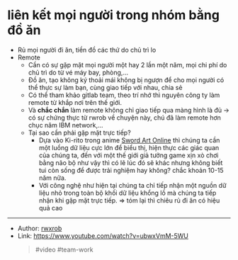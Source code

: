 # liên kết mọi người trong nhóm bằng đồ ăn

- Rủ mọi người đi ăn, tiền đồ các thứ do chủ trì lo
- Remote
  - Cần có sự gặp mặt mọi người một hay 2 lần một năm, mọi chi phí do chủ trì do từ vé máy bay, phòng,...
  - Đồ ăn, tạo không ký thoải mái không bị ngượn để cho mọi người có thể thực sự làm bạn, cùng giao tiếp với nhau, chia sẻ
  - Có thể tham khảo gitlab team, theo trí nhớ thì nguyên công ty làm remote từ khắp nơi trên thế giới.
  - Và **chắc chắn** làm remote không chỉ giao tiếp qua màng hình là đủ → có sự chứng thực từ rwrob về chuyện này, chú đã làm remote hơn chục năm IBM network,...
  - Tại sao cần phải gặp mặt trực tiếp?
    - Dựa vào Ki-rito trong anime [Sword Art Online](Sword%20Art%20Online.md) thì chúng ta cần một luồng dữ liệu cực lớn để biểu thị, hiện thực các giác quan của chúng ta, đến với một thế giới giả tưởng game xịn xò chơi bằng não bộ như vậy thì có lẽ lúc đó sẽ khác nhưng không biết tui còn sống để được trải nghiệm hay không? chắc khoản 10-15 năm nữa.
    - Với công nghệ như hiện tại chúng ta chỉ tiếp nhận một nguồn dữ liệu nhỏ trong toàn bộ khối dữ liệu khổng lồ mà chúng ta tiếp nhận khi gặp mặt trực tiếp.
      ⇒ tóm lại thì chiêu rủ đi ăn có hiệu quả cao

---

- Author: [rwxrob](rwxrob.md)
- Link: <https://www.youtube.com/watch?v=ubwxVmM-5WU>
  > #video #team-work
